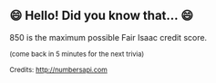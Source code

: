 ## :smile: Hello! Did you know that... :smile:
850 is the maximum possible Fair Isaac credit score.

<sup>(come back in 5 minutes for the next trivia)</sup>


<sup>Credits: http://numbersapi.com</sup>
